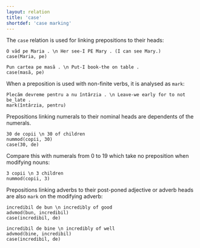 ```yaml
---
layout: relation
title: 'case'
shortdef: 'case marking'
---
```


The `case` relation is used for linking prepositions to their heads:

~~~ sdparse
O văd pe Maria . \n Her see-I PE Mary . (I can see Mary.)
case(Maria, pe)
~~~

~~~ sdparse
Pun cartea pe masă . \n Put-I book-the on table .
case(masă, pe)
~~~

When a preposition is used with non-finite verbs, it is analysed as `mark`:

~~~ sdparse
Plecăm devreme pentru a nu întârzia . \n Leave-we early for to not be_late .
mark(întârzia, pentru)
~~~

Prepositions linking numerals to their nominal heads are dependents of the numerals. 

~~~ sdparse
30 de copii \n 30 of children
nummod(copii, 30)
case(30, de)
~~~
Compare this with numerals from 0 to 19 which take no preposition when modifying nouns:

~~~ sdparse
3 copii \n 3 children
nummod(copii, 3)
~~~

Prepositions linking adverbs to their post-poned adjective or adverb heads are also `mark` on the modifying adverb:

~~~ sdparse
incredibil de bun \n incredibly of good
advmod(bun, incredibil)
case(incredibil, de)
~~~

~~~ sdparse
incredibil de bine \n incredibly of well
advmod(bine, incredibil)
case(incredibil, de)
~~~
